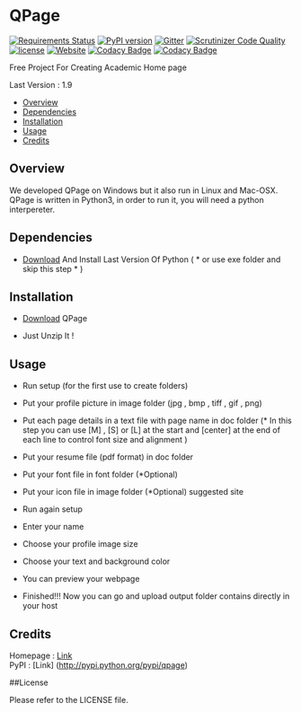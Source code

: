 # QPage
[![Requirements Status](https://requires.io/github/sepandhaghighi/qpage/requirements.svg?branch=master)](https://requires.io/github/sepandhaghighi/qpage/requirements/?branch=master)
[![PyPI version](https://badge.fury.io/py/qpage.svg)](https://badge.fury.io/py/qpage)
[![Gitter](https://img.shields.io/gitter/room/nwjs/nw.js.svg?style=plastic)](https://gitter.im/qpage/Lobby?source=orgpage)
[![Scrutinizer Code Quality](https://scrutinizer-ci.com/g/sepandhaghighi/qpage/badges/quality-score.png?b=master)](https://scrutinizer-ci.com/g/sepandhaghighi/qpage/?branch=master)
[![license](https://img.shields.io/github/license/mashape/apistatus.svg)](https://github.com/sepandhaghighi/qpage/blob/master/LICENSE)
[![Website](https://img.shields.io/website-up-down-green-red/http/shields.io.svg)](http://www.qpage.ir)
[![Codacy Badge](https://api.codacy.com/project/badge/Grade/4d3f9b490b9a42c282b745ae8e2a122c)](https://www.codacy.com/app/sepand-haghighi/qpage?utm_source=github.com&amp;utm_medium=referral&amp;utm_content=sepandhaghighi/qpage&amp;utm_campaign=Badge_Grade)
[![Codacy Badge](https://api.codacy.com/project/badge/Coverage/4d3f9b490b9a42c282b745ae8e2a122c)](https://www.codacy.com/app/sepand-haghighi/qpage?utm_source=github.com&amp;utm_medium=referral&amp;utm_content=sepandhaghighi/qpage&amp;utm_campaign=Badge_Coverage)

Free Project For Creating Academic Home page

Last Version : 1.9


- [Overview](#overview)
- [Dependencies](#dependencies)
- [Installation](#installation)
- [Usage](#usage)
- [Credits](#credits)






## Overview

We developed QPage on Windows but it also run in Linux and Mac-OSX.
QPage is written in Python3, in order to run it, you will need a python interpereter.


## Dependencies

- [Download](https://www.python.org/downloads/) And Install Last Version Of Python ( * or use exe folder and skip this step * )

## Installation

- [Download](https://github.com/sepandhaghighi/qpage/archive/v1.9.zip) QPage

- Just Unzip It !

## Usage

- Run setup (for the first use to create folders)

- Put your profile picture in image folder (jpg , bmp , tiff , gif , png)

- Put each page details in a text file with page name in doc folder (* In this step you can use [M] , [S] or [L] at the start and [center] at the end of each line to control font size and alignment )

- Put your resume file (pdf format) in doc folder

- Put your font file in font folder (*Optional)

- Put your icon file in image folder (*Optional) suggested site

- Run again setup

- Enter your name

- Choose your profile image size

- Choose your text and background color 

- You can preview your webpage

- Finished!!! Now you can go and upload output folder contains directly in your host

## Credits

Homepage : [Link](http://www.qpage.ir)    
PyPI : [Link] (http://pypi.python.org/pypi/qpage)


##License

Please refer to the LICENSE file.


